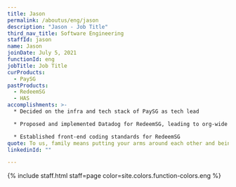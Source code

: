 ```yaml
---
title: Jason
permalink: /aboutus/eng/jason
description: "Jason - Job Title"
third_nav_title: Software Engineering
staffId: jason
name: Jason
joinDate: July 5, 2021
functionId: eng
jobTitle: Job Title
curProducts:
  - PaySG
pastProducts:
  - RedeemSG
  - HAS
accomplishments: >-
  * Decided on the infra and tech stack of PaySG as tech lead

  * Proposed and implemented Datadog for RedeemSG, leading to org-wide implementation

  * Established front-end coding standards for RedeemSG
quote: To us, family means putting your arms around each other and being there.
linkedinId: ""

---
```


{% include staff.html staff=page color=site.colors.function-colors.eng %}
